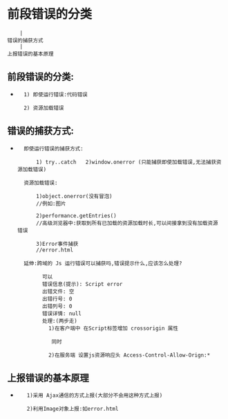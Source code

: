 #   前段错误的分类
        |
    错误的捕获方式
        |
    上报错误的基本原理


##  前段错误的分类:

*       1) 即使运行错误:代码错误

        2) 资源加载错误

##  错误的捕获方式:

*       即使运行错误的捕获方式:

            1) try..catch   2)window.onerror (只能捕获即使加载错误,无法捕获资源加载错误)
        
        资源加载错误:

            1)object.onerror(没有冒泡)
            //例如:图片

            2)performance.getEntries()
            //高级浏览器中:获取到所有已加载的资源加载时长,可以间接拿到没有加载资源 错误

            3)Error事件捕获
            //error.html

        延伸:跨域的 Js 运行错误可以捕获吗,错误提示什么,应该怎么处理?

              可以
              错误信息(提示): Script error
              出错文件: 空
              出错行号: 0
              出错列号: 0
              错误详情: null
              处理:(两步走)
                1)在客户端中 在Script标签增加 crossorigin 属性
                
                 同时
                
                2)在服务端 设置js资源响应头 Access-Control-Allow-Orign:* 


##  上报错误的基本原理

*        1)采用 Ajax通信的方式上报(大部分不会用这种方式上报)
        
         2)利用Image对象上报:如error.html